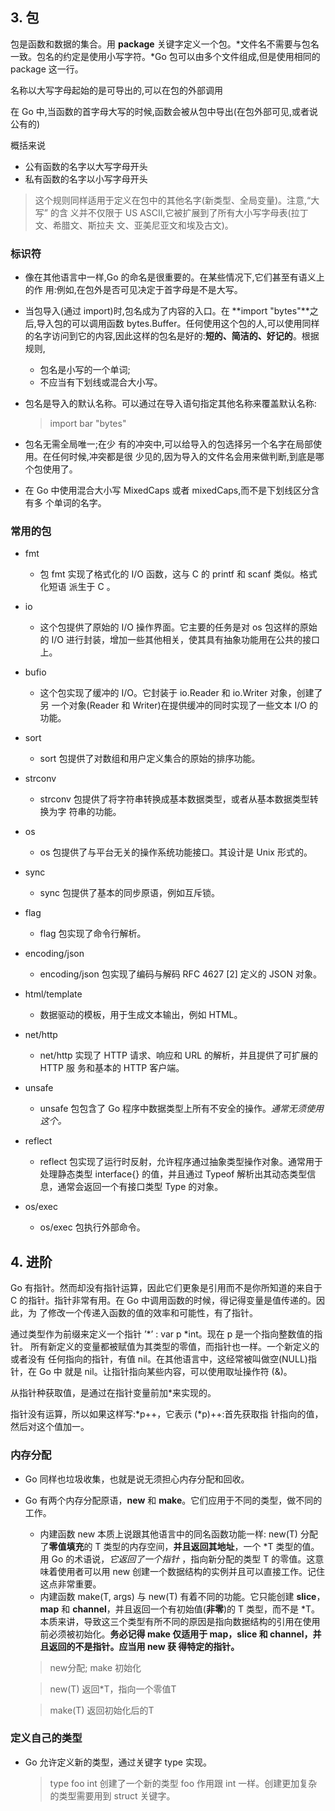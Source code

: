 ## 3. 包
包是函数和数据的集合。用 **package** 关键字定义一个包。*文件名不需要与包名一致。包名的约定是使用小写字符。*Go 包可以由多个文件组成,但是使用相同的 package <name> 这一行。

名称以大写字母起始的是可导出的,可以在包的外部调用

在 Go 中,当函数的首字母大写的时候,函数会被从包中导出(在包外部可见,或者说 公有的)

概括来说

* 公有函数的名字以大写字母开头* 私有函数的名字以小写字母开头
> 这个规则同样适用于定义在包中的其他名字(新类型、全局变量)。注意,“大写” 的含 义并不仅限于 US ASCII,它被扩展到了所有大小写字母表(拉丁文、希腊文、斯拉夫 文、亚美尼亚文和埃及古文)。

### 标识符

* 像在其他语言中一样,Go 的命名是很重要的。在某些情况下,它们甚至有语义上的作 用:例如,在包外是否可见决定于首字母是不是大写。

* 当包导入(通过 import)时,包名成为了内容的入口。在 **import "bytes"**之后,导入包的可以调用函数 bytes.Buffer。任何使用这个包的人,可以使用同样 的名字访问到它的内容,因此这样的包名是好的:**短的、简洁的、好记的**。根据规则, 
    * 包名是小写的一个单词;
    * 不应当有下划线或混合大小写。
    
* 包名是导入的默认名称。可以通过在导入语句指定其他名称来覆盖默认名称:
    > import bar "bytes"
    
* 包名无需全局唯一;在少 有的冲突中,可以给导入的包选择另一个名字在局部使用。在任何时候,冲突都是很 少见的,因为导入的文件名会用来做判断,到底是哪个包使用了。

* 在 Go 中使用混合大小写 MixedCaps 或者 mixedCaps,而不是下划线区分含有多 个单词的名字。

### 常用的包

* fmt
	* 包 fmt 实现了格式化的 I/O 函数，这与 C 的 printf 和 scanf 类似。格式化短语 派生于 C 。
	
* io
	* 这个包提供了原始的 I/O 操作界面。它主要的任务是对 os 包这样的原始的 I/O 进行封装，增加一些其他相关，使其具有抽象功能用在公共的接口上。 
	
* bufio
	* 这个包实现了缓冲的 I/O。它封装于 io.Reader 和 io.Writer 对象，创建了另 一个对象(Reader 和 Writer)在提供缓冲的同时实现了一些文本 I/O 的功能。
	
* sort
	* sort 包提供了对数组和用户定义集合的原始的排序功能。
	
* strconv
	* strconv 包提供了将字符串转换成基本数据类型，或者从基本数据类型转换为字 符串的功能。
	
* os
	* os 包提供了与平台无关的操作系统功能接口。其设计是 Unix 形式的。
	
* sync
	* sync 包提供了基本的同步原语，例如互斥锁。
	
* flag
	* flag 包实现了命令行解析。
	
* encoding/json
	* encoding/json 包实现了编码与解码 RFC 4627 [2] 定义的 JSON 对象。
	
* html/template
	* 数据驱动的模板，用于生成文本输出，例如 HTML。
	
* net/http
	* net/http 实现了 HTTP 请求、响应和 URL 的解析，并且提供了可扩展的 HTTP 服 务和基本的 HTTP 客户端。
	
* unsafe
	* unsafe 包包含了 Go 程序中数据类型上所有不安全的操作。*通常无须使用这个。*
	
* reflect
	* reflect 包实现了运行时反射，允许程序通过抽象类型操作对象。通常用于处理静态类型 interface{} 的值，并且通过 Typeof 解析出其动态类型信息，通常会返回一个有接口类型 Type 的对象。
	
* os/exec
	* os/exec 包执行外部命令。
	
		
## 4. 进阶

Go 有指针。然而却没有指针运算，因此它们更象是引用而不是你所知道的来自于 C 的指针。指针非常有用。在 Go 中调用函数的时候，得记得变量是值传递的。因此，为 了修改一个传递入函数的值的效率和可能性，有了指针。

通过类型作为前缀来定义一个指针 ’*’ : var p *int。现在 p 是一个指向整数值的指针。 所有新定义的变量都被赋值为其类型的零值，而指针也一样。一个新定义的或者没有 任何指向的指针，有值 nil。在其他语言中，这经常被叫做空(NULL)指针，在 Go 中 就是 nil。让指针指向某些内容，可以使用取址操作符 (&)。

从指针种获取值，是通过在指针变量前加*来实现的。

指针没有运算，所以如果这样写:\*p++，它表示 (\*p)++:首先获取指 针指向的值，然后对这个值加一。

### 内存分配

* Go 同样也垃圾收集，也就是说无须担心内存分配和回收。

* Go 有两个内存分配原语，**new** 和 **make**。它们应用于不同的类型，做不同的工作。
	 * 内建函数 new 本质上说跟其他语言中的同名函数功能一样: new(T) 分配了**零值填充**的 T 类型的内存空间，**并且返回其地址**，一个 \*T 类型的值。用 Go 的术语说，*它返回了一个指针* ，指向新分配的类型 T 的零值。这意味着使用者可以用 new 创建一个数据结构的实例并且可以直接工作。记住这点非常重要。
	 * 内建函数 make(T, args) 与 new(T) 有着不同的功能。它只能创建 **slice**，**map** 和 **channel**，并且返回一个有初始值(**非零**)的 T 类型，而不是 \*T。本质来讲，导致这三个类型有所不同的原因是指向数据结构的引用在使用前必须被初始化。**务必记得 make 仅适用于 map，slice 和 channel，并且返回的不是指针。应当用 new 获 得特定的指针。**
	 
	 > new分配; make 初始化
	 
	 > new(T) 返回*T，指向一个零值T
	 
	 > make(T) 返回初始化后的T
	 
### 定义自己的类型

* Go 允许定义新的类型，通过关键字 type 实现。

	> type foo int 创建了一个新的类型 foo 作用跟 int 一样。创建更加复杂的类型需要用到 struct 关键字。
